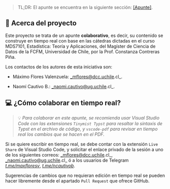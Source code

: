 > TL;DR: El apunte se encuentra en la siguiente sección: [[Apunte]](https://github.com/maxfloresv/apunte-mds7101/blob/main/main.pdf).

## 💬 Acerca del proyecto

Este proyecto se trata de un apunte **colaborativo**, es decir, su contenido se construye en tiempo real con base en las cátedras dictadas en el curso MDS7101, Estadística: Teoría y Aplicaciones, del Magíster de Ciencia de Datos de la FCFM, Universidad de Chile, por la Prof. Constanza Contreras Piña.

Los contactos de los autores de esta iniciativa son:

- Máximo Flores Valenzuela: _mflores@dcc.uchile.cl_.

- Naomí Cautivo B.: _naomi.cautivo@ug.uchile.cl_.

## 💻 ¿Cómo colaborar en tiempo real?

> 💡 _Para colaborar en este apunte, se recomienda usar Visual Studio Code con las extensiones `Tinymist Typst` para resaltar la sintaxis de Typst en el archivo de código, y `vscode-pdf` para revisar en tiempo real los cambios que se hacen en el PDF._

Si se quiere escribir en tiempo real, se debe contar con la extensión `Live Share` de Visual Studio Code, y solicitar el enlace privado de la sesión a uno de los siguientes correos: _mflores@dcc.uchile.cl_, _naomi.cautivo@ug.uchile.cl_ ó a los usuarios de Telegram _[t.me/maxfloresv](https://t.me/maxfloresv)_, _[t.me/ncautivob](https://t.me/ncautivob)_.

Sugerencias de cambios que no requieran edición en tiempo real se pueden hacer libremente desde el apartado `Pull Request` que ofrece GitHub.
